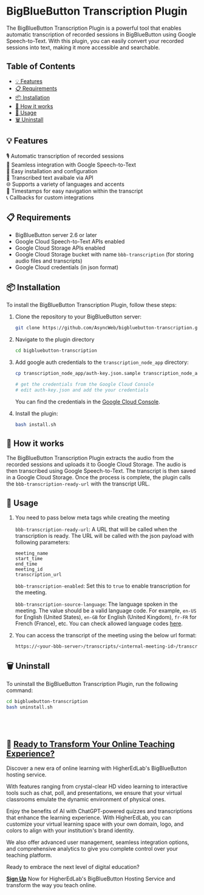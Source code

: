 # BigBlueButton Transcription Plugin

The BigBlueButton Transcription Plugin is a powerful tool that enables automatic transcription of recorded sessions in BigBlueButton using Google Speech-to-Text. With this plugin, you can easily convert your recorded sessions into text, making it more accessible and searchable.

## Table of Contents

- [💡 Features](#features)
- [📋 Requirements](#requirements)
- [📦 Installation](#installation)
- [🔎 How it works](#how-it-works)
- [📖 Usage](#usage)
- [🗑️ Uninstall](#uninstall)

## 💡 Features

🎙️ Automatic transcription of recorded sessions\
🔗 Seamless integration with Google Speech-to-Text\
🔧 Easy installation and configuration\
📝 Transcribed text avaibale via API\
🌐 Supports a variety of languages and accents\
📅 Timestamps for easy navigation within the transcript\
📞 Callbacks for custom integrations

## 📋 Requirements

- BigBlueButton server 2.6 or later
- Google Cloud Speech-to-Text APIs enabled
- Google Cloud Storage APIs enabled
- Google Cloud Storage bucket with name `bbb-transcription` (for storing audio files and transcripts)
- Google Cloud credentials (in json format)

## 📦 Installation

To install the BigBlueButton Transcription Plugin, follow these steps:

1. Clone the repository to your BigBlueButton server:

   ```bash
   git clone https://github.com/AsyncWeb/bigbluebutton-transcription.git
   ```

2. Navigate to the plugin directory

   ```bash
   cd bigbluebutton-transcription
   ```

3. Add google auth credentials to the `transcription_node_app` directory:

   ```bash
   cp transcription_node_app/auth-key.json.sample transcription_node_app/auth-key.json

   # get the credentials from the Google Cloud Console
   # edit auth-key.json and add the your credentials
   ```

   You can find the credentials in the [Google Cloud Console](https://console.cloud.google.com/apis/credentials).

4. Install the plugin:

   ```bash
   bash install.sh
   ```

## 🔎 How it works

The BigBlueButton Transcription Plugin extracts the audio from the recorded sessions and uploads it to Google Cloud Storage. The audio is then transcribed using Google Speech-to-Text. The transcript is then saved in a Google Cloud Storage. Once the process is complete, the plugin calls the `bbb-transcription-ready-url` with the transcript URL.

## 📖 Usage

1. You need to pass below meta tags while creating the meeting

   `bbb-transcription-ready-url`: A URL that will be called when the transcription is ready. The URL will be called with the json payload with following parameters:

   ```
   meeting_name
   start_time
   end_time
   meeting_id
   transcription_url

   ```

   `bbb-transcription-enabled`: Set this to `true` to enable transcription for the meeting.

   `bbb-transcription-source-language`: The language spoken in the meeting. The value should be a valid language code. For example, `en-US` for English (United States), `en-GB` for English (United Kingdom), `fr-FR` for French (France), etc. You can check allowed language codes [here](https://cloud.google.com/speech-to-text/docs/languages).

2. You can access the transcript of the meeting using the below url format:

   ```bash
   https://<your-bbb-server>/transcripts/<internal-meeting-id>/transcript.json
   ```

## 🗑️ Uninstall

To uninstall the BigBlueButton Transcription Plugin, run the following command:

```bash
cd bigbluebutton-transcription
bash uninstall.sh
```

<br/><br/>

## 🚀 <a href="https://higheredlab.com" target="_blank">Ready to Transform Your Online Teaching Experience?</a>

Discover a new era of online learning with HigherEdLab's BigBlueButton hosting service.

With features ranging from crystal-clear HD video learning to interactive tools such as chat, poll, and presentations, we ensure that your virtual classrooms emulate the dynamic environment of physical ones.

Enjoy the benefits of AI with ChatGPT-powered quizzes and transcriptions that enhance the learning experience. With HigherEdLab, you can customize your virtual learning space with your own domain, logo, and colors to align with your institution's brand identity.

We also offer advanced user management, seamless integration options, and comprehensive analytics to give you complete control over your teaching platform.

Ready to embrace the next level of digital education?

<a href="https://higheredlab.com" target="_blank"><strong>Sign Up</strong></a> Now for HigherEdLab's BigBlueButton Hosting Service and transform the way you teach online.
